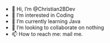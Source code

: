 - 👋 Hi, I’m @Christian2BDev
- 👀 I’m interested in Coding
- 🌱 I’m currently learning Java
- 💞️ I’m looking to collaborate on nothing
- 📫 How to reach me: mail me.
